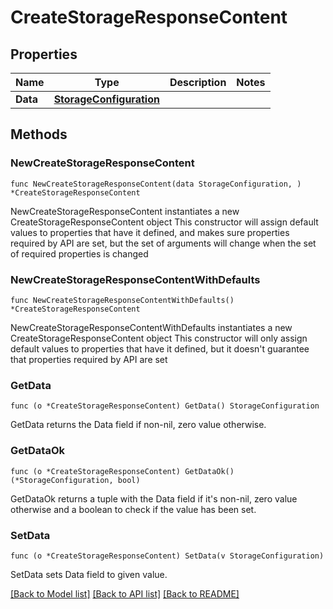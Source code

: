 # CreateStorageResponseContent

## Properties

Name | Type | Description | Notes
------------ | ------------- | ------------- | -------------
**Data** | [**StorageConfiguration**](StorageConfiguration.md) |  | 

## Methods

### NewCreateStorageResponseContent

`func NewCreateStorageResponseContent(data StorageConfiguration, ) *CreateStorageResponseContent`

NewCreateStorageResponseContent instantiates a new CreateStorageResponseContent object
This constructor will assign default values to properties that have it defined,
and makes sure properties required by API are set, but the set of arguments
will change when the set of required properties is changed

### NewCreateStorageResponseContentWithDefaults

`func NewCreateStorageResponseContentWithDefaults() *CreateStorageResponseContent`

NewCreateStorageResponseContentWithDefaults instantiates a new CreateStorageResponseContent object
This constructor will only assign default values to properties that have it defined,
but it doesn't guarantee that properties required by API are set

### GetData

`func (o *CreateStorageResponseContent) GetData() StorageConfiguration`

GetData returns the Data field if non-nil, zero value otherwise.

### GetDataOk

`func (o *CreateStorageResponseContent) GetDataOk() (*StorageConfiguration, bool)`

GetDataOk returns a tuple with the Data field if it's non-nil, zero value otherwise
and a boolean to check if the value has been set.

### SetData

`func (o *CreateStorageResponseContent) SetData(v StorageConfiguration)`

SetData sets Data field to given value.



[[Back to Model list]](../README.md#documentation-for-models) [[Back to API list]](../README.md#documentation-for-api-endpoints) [[Back to README]](../README.md)


